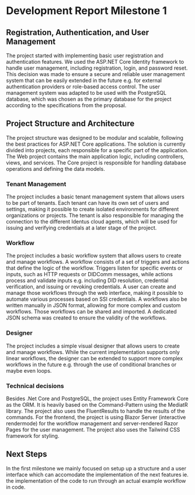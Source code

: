 # Development Report Milestone 1

## Registration, Authentication, and User Management
The project started with implementing basic user registration and authentication features. We used the ASP.NET Core Identity framework to handle user management, including registration, login, and password reset. 
This decision was made to ensure a secure and reliable user management system that can be easily extended in the future e.g. for external authentication providers or role-based access control.
The user management system was adapted to be used with the PostgreSQL database, which was chosen as the primary database for the project according to the specifications from the proposal.

## Project Structure and Architecture
The project structure was designed to be modular and scalable, following the best practices for ASP.NET Core applications. The solution is currently divided into projects, each responsible for a specific part of the application.
The Web project contains the main application logic, including controllers, views, and services. The Core project is responsible for handling database operations and defining the data models. 

### Tenant Management
The project includes a basic tenant management system that allows users to be part of tenants. Each tenant can have its own set of users and settings, making it possible to create isolated environments for different organizations or projects.
The tenant is also responsible for managing the connection to the different Identus cloud agents, which will be used for issuing and verifying credentials at a later stage of the project.

### Workflow
The project includes a basic workflow system that allows users to create and manage workflows. A workflow consists of a set of triggers and actions that define the logic of the workflow. Triggers listen for specific events or inputs, such as HTTP requests or DIDComm messages, while actions process and validate inputs e.g. including DID resolution, credential verification, and issuing or revoking credentials.
A user can create and manage those workflows through the web interface, making it possible to automate various processes based on SSI credentials. A workflows also be written manually in JSON format, allowing for more complex and custom workflows. Those workflows can be shared and imported. A dedicated JSON schema was created to ensure the validity of the workflows.

### Designer
The project includes a simple visual designer that allows users to create and manage workflows. While the current implementation supports only linear workflows, the designer can be extended to support more complex workflows in the future e.g. through the use of conditional branches or maybe even loops.

### Technical decisions
Besides .Net Core and PostgreSQL, the project uses Entity Framework Core as the ORM. It is heavily based on the Command-Pattern using the MediatR library. The project also uses the FluentResults to handle the results of the commands. 
For the frontend, the project is using Blazor Server (interactive rendermode) for the workflow management and server-rendered Razor Pages for the user management. The project also uses the Tailwind CSS framework for styling.

## Next Steps
In the first milestone we mainly focused on setup up a structure and a user interface which can accomodate the implementation of the next features ie. the implementation of the code to run through an actual example workflow in code. 

